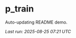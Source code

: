 # p_train

Auto-updating README demo.

<!--START_SECTION:status-->
_Last run: 2025-08-25 07:21 UTC_
<!--END_SECTION:status-->



























































































































